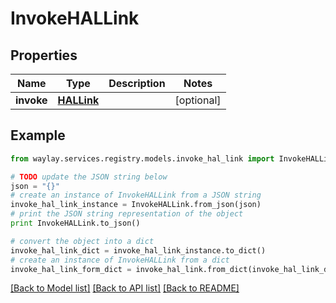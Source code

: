 # InvokeHALLink


## Properties

Name | Type | Description | Notes
------------ | ------------- | ------------- | -------------
**invoke** | [**HALLink**](HALLink.md) |  | [optional] 

## Example

```python
from waylay.services.registry.models.invoke_hal_link import InvokeHALLink

# TODO update the JSON string below
json = "{}"
# create an instance of InvokeHALLink from a JSON string
invoke_hal_link_instance = InvokeHALLink.from_json(json)
# print the JSON string representation of the object
print InvokeHALLink.to_json()

# convert the object into a dict
invoke_hal_link_dict = invoke_hal_link_instance.to_dict()
# create an instance of InvokeHALLink from a dict
invoke_hal_link_form_dict = invoke_hal_link.from_dict(invoke_hal_link_dict)
```
[[Back to Model list]](../README.md#documentation-for-models) [[Back to API list]](../README.md#documentation-for-api-endpoints) [[Back to README]](../README.md)


